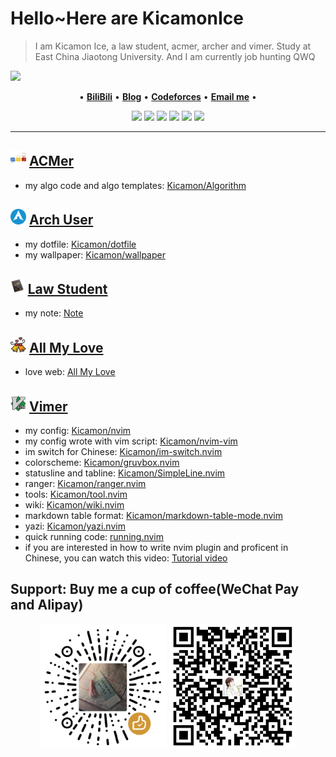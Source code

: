 # Hello~Here are KicamonIce

> I am Kicamon Ice, a law student, acmer, archer and vimer. Study at East China Jiaotong University. And I am currently job hunting QWQ

<picture decoding="async" loading="lazy">
<img src="https://pixel-profile.vercel.app/api/github-stats?username=kicamon&theme=journey&pixelate_avatar=false">
</picture>

<p align="center">
•
<b><a href="https://space.bilibili.com/389928486"> BiliBili</a></b>
•
<b><a href="https://www.cnblogs.com/KicamonIce/">Blog</a></b>
•
<b><a href="https://codeforces.com/profile/Kicamon">Codeforces</a></b>
•
<b><a href="mailto:kicamonice@gmail.com">Email me</a></b>
•
</p>


<p align="center">
<img src="https://img.shields.io/badge/neovim-%2357A143.svg?&style=for-the-badge&logo=neovim&logoColor=white"/>
<img src="https://img.shields.io/badge/linux-%2300599C.svg?&style=for-the-badge&logo=linux&logoColor=white"/>
<img src = "https://img.shields.io/badge/c-%2300599C.svg?style=for-the-badge&logo=c&logoColor=white">
<img src = "https://img.shields.io/badge/c++-%2300599C.svg?style=for-the-badge&logo=c%2B%2B&logoColor=white">
<img src="https://img.shields.io/badge/lua-%232C2D72.svg?&style=for-the-badge&logo=lua&logoColor=white"/>
<img src="https://img.shields.io/badge/python-3670A0?style=for-the-badge&logo=python&logoColor=ffdd54"/>
</p>

---

## <img height="25" src="./img/acm.png" alt="gif with funny random cat say thank you." /> [ACMer](https://github.com/Kicamon/Algorithm)
- my algo code and algo templates: [Kicamon/Algorithm](https://github.com/Kicamon/Algorithm)

## <img height="25" src="img/arch.png" alt="gif with funny random cat say thank you." /> [Arch User](https://github.com/Kicamon/dotfile)
- my dotfile: [Kicamon/dotfile](https://github.com/Kicamon/dotfile)
- my wallpaper: [Kicamon/wallpaper](https://github.com/Kicamon/wallpaper)

## <img height="25" src="./img/law.png" alt="gif with funny random cat say thank you." /> [Law Student](https://github.com/Kicamon/Note/blob/master/wiki/index.md)
- my note: [Note](https://github.com/Kicamon/Note/blob/master/wiki/index.md)

## <img height="25" src="./img/love.png" alt="gif with funny random cat say thank you." /> [All My Love](https://github.com/Kicamon/Kicamon.github.io)
- love web: [All My Love](http://kicamon.love/)

## <img height="25" src="./img/vim.png" alt="gif with funny random cat say thank you." /> [Vimer](https://github.com/Kicamon/nvim)

- my config: [Kicamon/nvim](https://github.com/Kicamon/nvim)
- my config wrote with vim script: [Kicamon/nvim-vim](https://github.com/Kicamon/nvim-vim)
- im switch for Chinese: [Kicamon/im-switch.nvim](https://github.com/Kicamon/im-switch.nvim)
- colorscheme: [Kicamon/gruvbox.nvim](https://github.com/Kicamon/gruvbox.nvim)
- statusline and tabline: [Kicamon/SimpleLine.nvim](https://github.com/Kicamon/SimpleLine.nvim)
- ranger: [Kicamon/ranger.nvim](https://github.com/Kicamon/ranger.nvim)
- tools: [Kicamon/tool.nvim](https://github.com/Kicamon/tool.nvim)
- wiki: [Kicamon/wiki.nvim](https://github.com/Kicamon/wiki.nvim)
- markdown table format: [Kicamon/markdown-table-mode.nvim](https://github.com/Kicamon/markdown-table-mode.nvim)
- yazi: [Kicamon/yazi.nvim](https://github.com/Kicamon/yazi.nvim)
- quick running code: [running.nvim](https://github.com/Kicamon/running.nvim)
- if you are interested in how to write nvim plugin and proficent in Chinese, you can watch this video: [Tutorial video](https://www.bilibili.com/video/BV1Qb4y1g7fU/)

## Support: Buy me a cup of coffee(WeChat Pay and Alipay)
<div align="center">
    <img height="200" src="img/support1.png" />
    <img height="200" src="img/support2.png" />
</div>

